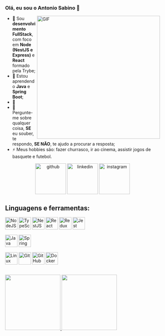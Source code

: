 ### Olá, eu sou o Antonio Sabino 👋

  <img align="right" alt="GIF" src="http://clubedosgeeks.com.br/wp-content/uploads/2016/01/funcionou.gif" width="400px" />

- 🔭 Sou **desenvolvimento FullStack**, com foco em **Node (NestJS e Express)** e **React** formado pela Trybe;
- 🌱 Estou aprendendo **Java** e **Spring Boot**;
- 🤔 
- 💬 Pergunte-me sobre qualquer coisa, **SE** eu souber, te respondo, **SE NÃO**, te ajudo a procurar a resposta;
- ⚡ Meus hobbies são: fazer churrasco, ir ao cinema, assistir jogos de basquete e futebol.

<p align="center">
	<a href="https://github.com/AntonioSabino"><img alt="github" width="100" height="100" src="https://img.icons8.com/clouds/100/000000/github.png"/></a>
	<a href="https://www.linkedin.com/in/antoniosabinojr/"><img alt="linkedin" width="100" height="100" src="https://img.icons8.com/clouds/100/000000/linkedin.png"/></a>
	<a href="https://www.instagram.com/sabinooantonio/"><img alt="instagram" width="100" height="100" src="https://img.icons8.com/clouds/100/000000/instagram.png"/></a>
</p>

## Linguagens e ferramentas:
<p align="left">
  <img src="https://cdn.jsdelivr.net/gh/devicons/devicon/icons/nodejs/nodejs-original.svg" alt="NodeJS" width="40" height="40"/>
  <img src="https://cdn.jsdelivr.net/gh/devicons/devicon/icons/typescript/typescript-original.svg" alt="TypeScript" width="40" height="40"/> 
  <img src="https://cdn.jsdelivr.net/gh/devicons/devicon/icons/nestjs/nestjs-plain.svg" alt="NestJS" width="40" height="40"/>
  <img src="https://cdn.jsdelivr.net/gh/devicons/devicon/icons/react/react-original.svg" alt="React" width="40" height="40"/>
  <img src="https://cdn.jsdelivr.net/gh/devicons/devicon/icons/redux/redux-original.svg" alt="Redux" width="40" height="40"/>
  <img src="https://cdn.jsdelivr.net/gh/devicons/devicon/icons/jest/jest-plain.svg" alt="Jest" width="40" height="40"/>
</p>

<p align="left">
  <img src="https://cdn.jsdelivr.net/gh/devicons/devicon/icons/java/java-original.svg" alt="Java" width="40" height="40"/>
  <img src="https://cdn.jsdelivr.net/gh/devicons/devicon/icons/spring/spring-original.svg" alt="Spring Boot" width="40" height="40"/>
</p>

<p>
  <img src="https://cdn.jsdelivr.net/gh/devicons/devicon/icons/linux/linux-original.svg" alt="Linux" width="40" height="40" />
  <img src="https://cdn.jsdelivr.net/gh/devicons/devicon/icons/git/git-original.svg" alt="Git" width="40" height="40"/> 
  <img src="https://cdn.jsdelivr.net/gh/devicons/devicon/icons/github/github-original.svg" alt="GitHub" width="40" height="40" />
  <img src="https://cdn.jsdelivr.net/gh/devicons/devicon/icons/docker/docker-original.svg" alt="Docker" width="40" height="40"/>
</p>

##
<p align="left">
<a href="https://github.com/AntonioSabino">
  <img height="180em" src="https://github-readme-stats-eight-theta.vercel.app/api?username=AntonioSabino&show_icons=true&theme=algolia&include_all_commits=true&count_private=true"/>
  <img height="180em" src="https://github-readme-stats-eight-theta.vercel.app/api/top-langs/?username=AntonioSabino&layout=compact&langs_count=8&theme=algolia"/>
</a>
</p>
